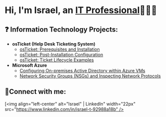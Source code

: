 <h1>Hi, I'm Israel, an <a href="https://linkedin.com/in/Josh">IT Professional</a>👨🏾‍💻</h1>

<h2>❓ Information Technology Projects:</h2>

- <b>osTicket (Help Desk Ticketing System)</b>
  - [osTicket: Prerequisites and Installation](https://github.com/joshmadakorcc/osticket-prereqs)
  - [osTicket: Post-Installation Configuration](https://github.com/joshmadakorcc/post-install-config)
  - [osTicket: Ticket Lifecycle Examples](https://github.com/joshmadakorcc/ticket-lifecycle)
- <b>Microsoft Azure</b>
  - [Configuring On-premises Active Directory within Azure VMs](https://github.com/joshmadakorcc/configure-ad)
  - [Network Security Groups (NSGs) and Inspecting Network Protocols](https://github.com/joshmadakorcc/azure-network-protocols)

<h2>📱Connect with me:</h2>


[<img align="left-center" alt="Israel" | LinkedIn" width="22px" src="[https://www.linkedin.com/in/israel-t-92988a18b" />][linkedin]


[linkedin]: www.linkedin.com/in/israel-t-92988a18b




